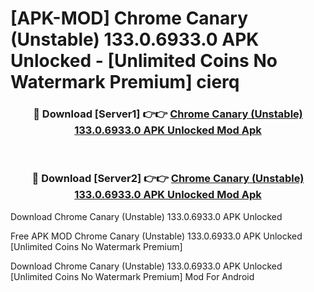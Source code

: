 # [APK-MOD] Chrome Canary (Unstable) 133.0.6933.0 APK Unlocked - [Unlimited Coins No Watermark Premium] cierq



<div align="center">
<h3>🔴 Download [Server1] 👉👉 <a href="https://momento.my/?title=Chrome_Canary_(Unstable)_133.0.6933.0_APK_Unlocked">Chrome Canary (Unstable) 133.0.6933.0 APK Unlocked Mod Apk</a></h3><br>

<h3>🔴 Download [Server2] 👉👉 <a href="https://momento.my/?title=Chrome_Canary_(Unstable)_133.0.6933.0_APK_Unlocked">Chrome Canary (Unstable) 133.0.6933.0 APK Unlocked Mod Apk</a></h3>
</div>



Download Chrome Canary (Unstable) 133.0.6933.0 APK Unlocked 

Free APK MOD Chrome Canary (Unstable) 133.0.6933.0 APK Unlocked [Unlimited Coins No Watermark Premium]

Download Chrome Canary (Unstable) 133.0.6933.0 APK Unlocked [Unlimited Coins No Watermark Premium] Mod For Android
